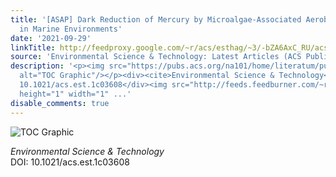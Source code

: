 ```yaml
---
title: '[ASAP] Dark Reduction of Mercury by Microalgae-Associated Aerobic Bacteria
  in Marine Environments'
date: '2021-09-29'
linkTitle: http://feedproxy.google.com/~r/acs/esthag/~3/-bZA6AxC_RU/acs.est.1c03608
source: 'Environmental Science & Technology: Latest Articles (ACS Publications)'
description: '<p><img src="https://pubs.acs.org/na101/home/literatum/publisher/achs/journals/content/esthag/0/esthag.ahead-of-print/acs.est.1c03608/20210929/images/medium/es1c03608_0007.gif"
  alt="TOC Graphic"/></p><div><cite>Environmental Science & Technology</cite></div><div>DOI:
  10.1021/acs.est.1c03608</div><img src="http://feeds.feedburner.com/~r/acs/esthag/~4/-bZA6AxC_RU"
  height="1" width="1" ...'
disable_comments: true
---
```

<p><img src="https://pubs.acs.org/na101/home/literatum/publisher/achs/journals/content/esthag/0/esthag.ahead-of-print/acs.est.1c03608/20210929/images/medium/es1c03608_0007.gif" alt="TOC Graphic"/></p><div><cite>Environmental Science & Technology</cite></div><div>DOI: 10.1021/acs.est.1c03608</div><img src="http://feeds.feedburner.com/~r/acs/esthag/~4/-bZA6AxC_RU" height="1" width="1" ...